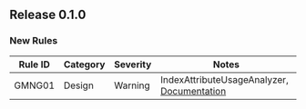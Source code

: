 ## Release 0.1.0

### New Rules

Rule ID | Category | Severity | Notes
--------|----------|----------|-------
GMNG01 | Design | Warning | IndexAttributeUsageAnalyzer, [Documentation](https://github.com/workleap/wl-extensions-mongo)